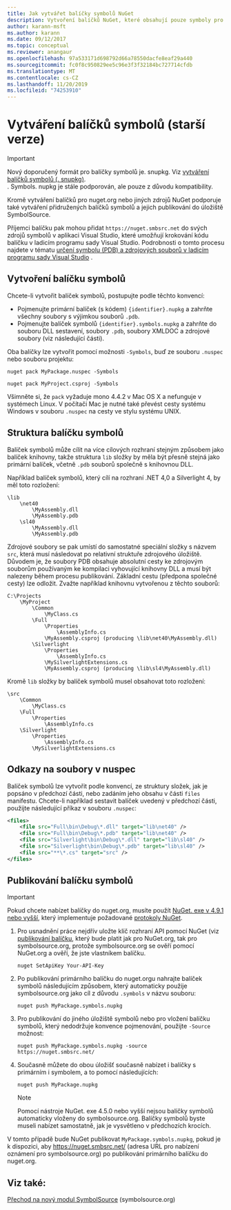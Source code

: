 ```yaml
---
title: Jak vytvářet balíčky symbolů NuGet
description: Vytvoření balíčků NuGet, které obsahují pouze symboly pro podporu ladění dalších balíčků NuGet v aplikaci Visual Studio.
author: karann-msft
ms.author: karann
ms.date: 09/12/2017
ms.topic: conceptual
ms.reviewer: anangaur
ms.openlocfilehash: 97a533171d698792d66a78550dacfe8eaf29a440
ms.sourcegitcommit: fc0f8c950829ee5c96e3f3f32184bc727714cfdb
ms.translationtype: MT
ms.contentlocale: cs-CZ
ms.lasthandoff: 11/20/2019
ms.locfileid: "74253910"
---
```

# <a name="creating-symbol-packages-legacy"></a>Vytváření balíčků symbolů (starší verze)

> [!Important]
> Nový doporučený formát pro balíčky symbolů je. snupkg. Viz [vytváření balíčků symbolů (. snupkg)](Symbol-Packages-snupkg.md). </br>
> . Symbols. nupkg je stále podporován, ale pouze z důvodu kompatibility.

Kromě vytváření balíčků pro nuget.org nebo jiných zdrojů NuGet podporuje také vytváření přidružených balíčků symbolů a jejich publikování do úložiště SymbolSource.

Příjemci balíčku pak mohou přidat `https://nuget.smbsrc.net` do svých zdrojů symbolů v aplikaci Visual Studio, které umožňují krokování kódu balíčku v ladicím programu sady Visual Studio. Podrobnosti o tomto procesu najdete v tématu [určení symbolu (PDB) a zdrojových souborů v ladicím programu sady Visual Studio](/visualstudio/debugger/specify-symbol-dot-pdb-and-source-files-in-the-visual-studio-debugger) .

## <a name="creating-a-symbol-package"></a>Vytvoření balíčku symbolů

Chcete-li vytvořit balíček symbolů, postupujte podle těchto konvencí:

- Pojmenujte primární balíček (s kódem) `{identifier}.nupkg` a zahrňte všechny soubory s výjimkou souborů `.pdb`.
- Pojmenujte balíček symbolů `{identifier}.symbols.nupkg` a zahrňte do souboru DLL sestavení, soubory `.pdb`, soubory XMLDOC a zdrojové soubory (viz následující části).

Oba balíčky lze vytvořit pomocí možnosti `-Symbols`, buď ze souboru `.nuspec` nebo souboru projektu:

```cli
nuget pack MyPackage.nuspec -Symbols

nuget pack MyProject.csproj -Symbols
```

Všimněte si, že `pack` vyžaduje mono 4.4.2 v Mac OS X a nefunguje v systémech Linux. V počítači Mac je nutné také převést cesty systému Windows v souboru `.nuspec` na cesty ve stylu systému UNIX.

## <a name="symbol-package-structure"></a>Struktura balíčku symbolů

Balíček symbolů může cílit na více cílových rozhraní stejným způsobem jako balíček knihovny, takže struktura `lib` složky by měla být přesně stejná jako primární balíček, včetně `.pdb` souborů společně s knihovnou DLL.

Například balíček symbolů, který cílí na rozhraní .NET 4,0 a Silverlight 4, by měl toto rozložení:

    \lib
        \net40
            \MyAssembly.dll
            \MyAssembly.pdb
        \sl40
            \MyAssembly.dll
            \MyAssembly.pdb

Zdrojové soubory se pak umístí do samostatné speciální složky s názvem `src`, která musí následovat po relativní struktuře zdrojového úložiště. Důvodem je, že soubory PDB obsahuje absolutní cesty ke zdrojovým souborům používaným ke kompilaci vyhovující knihovny DLL a musí být nalezeny během procesu publikování. Základní cestu (předpona společné cesty) lze odložit. Zvažte například knihovnu vytvořenou z těchto souborů:

    C:\Projects
        \MyProject
            \Common
                \MyClass.cs
            \Full
                \Properties
                    \AssemblyInfo.cs
                \MyAssembly.csproj (producing \lib\net40\MyAssembly.dll)
            \Silverlight
                \Properties
                    \AssemblyInfo.cs
                \MySilverlightExtensions.cs
                \MyAssembly.csproj (producing \lib\sl4\MyAssembly.dll)

Kromě `lib` složky by balíček symbolů musel obsahovat toto rozložení:

    \src
        \Common
            \MyClass.cs
        \Full
            \Properties
                \AssemblyInfo.cs
        \Silverlight
            \Properties
                \AssemblyInfo.cs
            \MySilverlightExtensions.cs

## <a name="referring-to-files-in-the-nuspec"></a>Odkazy na soubory v nuspec

Balíček symbolů lze vytvořit podle konvencí, ze struktury složek, jak je popsáno v předchozí části, nebo zadáním jeho obsahu v části `files` manifestu. Chcete-li například sestavit balíček uvedený v předchozí části, použijte následující příkaz v souboru `.nuspec`:

```xml
<files>
    <file src="Full\bin\Debug\*.dll" target="lib\net40" />
    <file src="Full\bin\Debug\*.pdb" target="lib\net40" />
    <file src="Silverlight\bin\Debug\*.dll" target="lib\sl40" />
    <file src="Silverlight\bin\Debug\*.pdb" target="lib\sl40" />
    <file src="**\*.cs" target="src" />
</files>
```

## <a name="publishing-a-symbol-package"></a>Publikování balíčku symbolů

> [!Important]
> Pokud chcete nabízet balíčky do nuget.org, musíte použít [NuGet. exe v 4.9.1 nebo vyšší](https://www.nuget.org/downloads), který implementuje požadované [protokoly NuGet](../api/nuget-protocols.md).

1. Pro usnadnění práce nejdřív uložte klíč rozhraní API pomocí NuGet (viz [publikování balíčku](../nuget-org/publish-a-package.md), který bude platit jak pro NuGet.org, tak pro symbolsource.org, protože symbolsource.org se ověří pomocí NuGet.org a ověří, že jste vlastníkem balíčku.

    ```cli
    nuget SetApiKey Your-API-Key
    ```

2. Po publikování primárního balíčku do nuget.orgu nahrajte balíček symbolů následujícím způsobem, který automaticky použije symbolsource.org jako cíl z důvodu `.symbols` v názvu souboru:

    ```cli
    nuget push MyPackage.symbols.nupkg
    ```

3. Pro publikování do jiného úložiště symbolů nebo pro vložení balíčku symbolů, který nedodržuje konvence pojmenování, použijte `-Source` možnost:

    ```cli
    nuget push MyPackage.symbols.nupkg -source https://nuget.smbsrc.net/
    ```

4. Současně můžete do obou úložišť současně nabízet i balíčky s primárním i symbolem, a to pomocí následujících:

    ```cli
    nuget push MyPackage.nupkg
    ```

   > [!Note]
   > Pomocí nástroje NuGet. exe 4.5.0 nebo vyšší nejsou balíčky symbolů automaticky vloženy do symbolsource.org. Balíčky symbolů byste museli nabízet samostatně, jak je vysvětleno v předchozích krocích.
   
V tomto případě bude NuGet publikovat `MyPackage.symbols.nupkg`, pokud je k dispozici, aby https://nuget.smbsrc.net/ (adresa URL pro nabízení oznámení pro symbolsource.org) po publikování primárního balíčku do nuget.org.

## <a name="see-also"></a>Viz také:

[Přechod na nový modul SymbolSource](https://tripleemcoder.com/2015/10/04/moving-to-the-new-symbolsource-engine/) (symbolsource.org)
